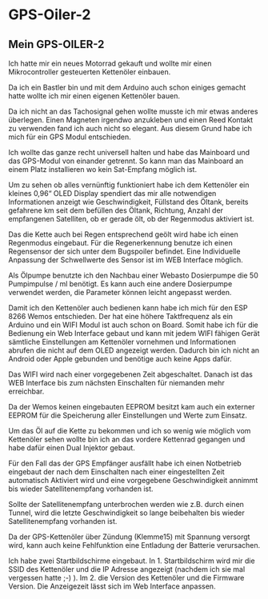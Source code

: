 # GPS-Oiler-2

## Mein GPS-OILER-2
Ich hatte mir ein neues Motorrad gekauft und wollte mir einen Mikrocontroller gesteuerten Kettenöler einbauen. 

Da ich ein Bastler bin und mit dem Arduino auch schon einiges gemacht hatte wollte ich mir einen eigenen Kettenöler bauen.

Da ich nicht an das Tachosignal gehen wollte musste ich mir etwas anderes überlegen. Einen Magneten irgendwo anzukleben und einen Reed Kontakt zu verwenden fand ich auch nicht so elegant. Aus diesem Grund habe ich mich für ein GPS Modul entschieden.

Ich wollte das ganze recht universell halten und habe das Mainboard und das GPS-Modul von einander getrennt. So kann man das Mainboard an einem Platz installieren wo kein Sat-Empfang möglich ist.

Um zu sehen ob alles vernünftig funktioniert habe ich dem Kettenöler ein kleines 0,96“ OLED Display spendiert das mir alle notwendigen Informationen anzeigt wie Geschwindigkeit, Füllstand des Öltank, bereits gefahrene km seit dem befüllen des Öltank, Richtung, Anzahl der empfangenen Satelliten, ob er gerade ölt, ob der Regenmodus aktiviert ist.

Das die Kette auch bei Regen entsprechend geölt wird habe ich einen Regenmodus eingebaut. Für die Regenerkennung benutze ich einen Regensensor der sich unter dem Bugspoiler befindet. 
Eine Individuelle Anpassung der Schwellwerte des Sensor ist im WEB Interface möglich.


Als Ölpumpe benutzte ich den Nachbau einer Webasto Dosierpumpe die 50 Pumpimpulse / ml benötigt. Es kann auch eine andere Dosierpumpe verwendet werden, die Parameter können leicht angepasst werden.

Damit ich den Kettenöler auch bedienen kann habe ich mich für den ESP 8266 Wemos entschieden. Der hat eine höhere Taktfrequenz als ein Arduino und ein WIFI Modul ist auch schon on Board. Somit habe ich für die Bedienung ein Web Interface gebaut und kann mit jedem WIFI fähigen Gerät sämtliche Einstellungen am Kettenöler vornehmen und Informationen abrufen die nicht auf dem OLED angezeigt werden. Dadurch bin ich nicht an Android oder Apple gebunden und benötige auch keine Apps dafür.

Das WIFI wird nach einer vorgegebenen Zeit abgeschaltet. Danach ist das WEB Interface bis zum nächsten Einschalten für niemanden mehr erreichbar.

Da der Wemos keinen eingebauten EEPROM besitzt kam auch ein externer EEPROM für die Speicherung aller Einstellungen und Werte zum Einsatz.

Um das Öl auf die Kette zu bekommen und ich so wenig wie möglich vom Kettenöler sehen wollte bin ich an das vordere Kettenrad gegangen und habe dafür einen Dual Injektor gebaut.

Für den Fall das der GPS Empfänger ausfällt habe ich einen Notbetrieb eingebaut der nach dem Einschalten nach einer eingestellten Zeit automatisch Aktiviert wird und eine vorgegebene Geschwindigkeit annimmt bis wieder Satellitenempfang vorhanden ist. 

Sollte der Satellitenempfang unterbrochen werden wie z.B. durch einen Tunnel, wird die letzte Geschwindigkeit so lange beibehalten bis wieder Satellitenempfang vorhanden ist.

Da der GPS-Kettenöler über Zündung (Klemme15) mit Spannung versorgt wird, kann auch keine Fehlfunktion eine Entladung der Batterie verursachen.

Ich habe zwei Startbildschirme eingebaut.
In 1. Startbildschirm wird mir die SSID des Kettenöler und die IP Adresse angezeigt (nachdem ich sie mal vergessen hatte ;-) ).
Im 2. die Version des Kettenöler und die Firmware Version. Die Anzeigezeit lässt sich im Web Interface anpassen.
